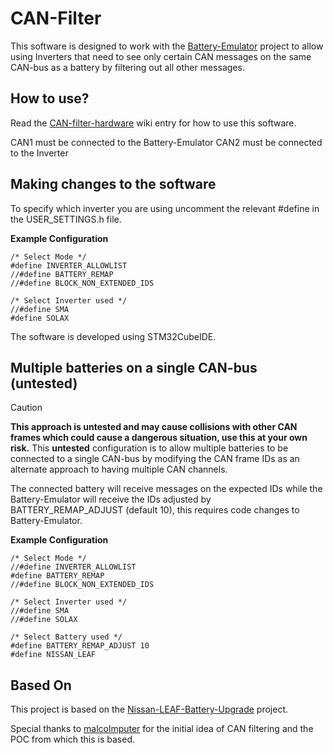 # CAN-Filter

This software is designed to work with the [Battery-Emulator](https://github.com/dalathegreat/Battery-Emulator) project to allow using Inverters that need to see only certain CAN messages on the same CAN-bus as a battery by filtering out all other messages.

## How to use?

Read the [CAN-filter-hardware](https://github.com/dalathegreat/Battery-Emulator/wiki/CAN-filter-hardware) wiki entry for how to use this software.

CAN1 must be connected to the Battery-Emulator
CAN2 must be connected to the Inverter

## Making changes to the software

To specify which inverter you are using uncomment the relevant #define in the USER_SETTINGS.h file.

**Example Configuration**
```
/* Select Mode */
#define INVERTER_ALLOWLIST
//#define BATTERY_REMAP
//#define BLOCK_NON_EXTENDED_IDS

/* Select Inverter used */
//#define SMA
#define SOLAX
```

The software is developed using STM32CubeIDE.

## Multiple batteries on a single CAN-bus (untested)

> [!CAUTION]
> **This approach is untested and may cause collisions with other CAN frames which could cause a dangerous situation, use this at your own risk.**
> This **untested** configuration is to allow multiple batteries to be connected to a single CAN-bus by modifying the CAN frame IDs as an alternate approach to having multiple CAN channels. 

The connected battery will receive messages on the expected IDs while the Battery-Emulator will receive the IDs adjusted by BATTERY_REMAP_ADJUST (default 10), this requires code changes to Battery-Emulator.

**Example Configuration**
```
/* Select Mode */
//#define INVERTER_ALLOWLIST
#define BATTERY_REMAP
//#define BLOCK_NON_EXTENDED_IDS

/* Select Inverter used */
//#define SMA
//#define SOLAX

/* Select Battery used */
#define BATTERY_REMAP_ADJUST 10
#define NISSAN_LEAF
```

## Based On

This project is based on the [Nissan-LEAF-Battery-Upgrade](https://github.com/dalathegreat/Nissan-LEAF-Battery-Upgrade) project.

Special thanks to [malcolmputer](https://github.com/malcolmputer) for the initial idea of CAN filtering and the POC from which this is based.